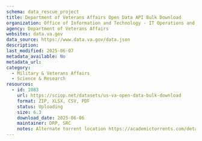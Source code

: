 ```yaml
---
schema: data_rescue_project 
title: Department of Veterans Affairs Open Data API Bulk Download
organization: Office of Information and Technology - IT Operations and Services (ITOPS)
agency: Department of Veterans Affairs
websites: data.va.gov
data_source: https://www.data.va.gov/data.json
description: 
last_modified: 2025-06-07
metadata_available: No
metadata_url: 
category:
  - Military & Veterans Affairs 
  - Science & Research 
resources:
  - id: 1083
    url: https://sciop.net/datasets/us-va-open-data-bulk-download
    format: ZIP, XLSX, CSV, PDF
    status: Uploading
    size: 6.3
    download_date: 2025-06-06
    maintainer: DRP, SRC
    notes: Alternate torrent location https://academictorrents.com/details/8857f112c317757ddd93e8f1849412b7ee1c9273
---
```

